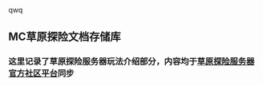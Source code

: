 qwq

## MC草原探险文档存储库
### 这里记录了草原探险服务器玩法介绍部分，内容均于[草原探险服务器官方社区平台](https://bbs.ypshidifu.cn/index.php)同步
